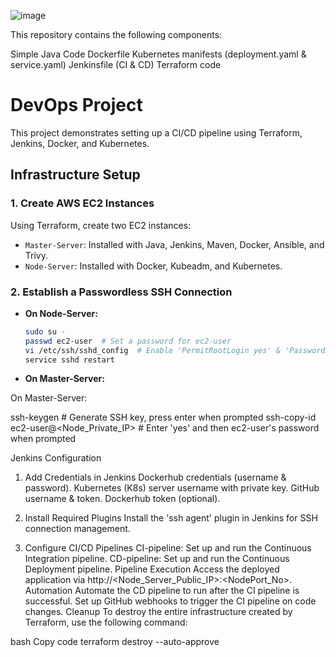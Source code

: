 ![image](https://github.com/Jha16Pooja/aws-devops-ci-cd_automated_project-/assets/155782646/09b7edc1-3365-4649-8858-ab88db72fa9e)

This repository contains the following components:

Simple Java Code
Dockerfile
Kubernetes manifests (deployment.yaml & service.yaml)
Jenkinsfile (CI & CD)
Terraform code

# DevOps Project 

This project demonstrates setting up a CI/CD pipeline using Terraform, Jenkins, Docker, and Kubernetes.

## Infrastructure Setup

### 1. Create AWS EC2 Instances

Using Terraform, create two EC2 instances:

- `Master-Server`: Installed with Java, Jenkins, Maven, Docker, Ansible, and Trivy.
- `Node-Server`: Installed with Docker, Kubeadm, and Kubernetes.

### 2. Establish a Passwordless SSH Connection

- **On Node-Server:**

  ```bash
  sudo su -
  passwd ec2-user  # Set a password for ec2-user
  vi /etc/ssh/sshd_config  # Enable 'PermitRootLogin yes' & 'PasswordAuthentication yes'
  service sshd restart

- **On Master-Server:**

On Master-Server:

ssh-keygen  # Generate SSH key, press enter when prompted
ssh-copy-id ec2-user@<Node_Private_IP>  # Enter 'yes' and then ec2-user's password when prompted



Jenkins Configuration
1. Add Credentials in Jenkins
Dockerhub credentials (username & password).
Kubernetes (K8s) server username with private key.
GitHub username & token.
Dockerhub token (optional).
2. Install Required Plugins
Install the 'ssh agent' plugin in Jenkins for SSH connection management.

3. Configure CI/CD Pipelines
CI-pipeline: Set up and run the Continuous Integration pipeline.
CD-pipeline: Set up and run the Continuous Deployment pipeline.
Pipeline Execution
Access the deployed application via http://<Node_Server_Public_IP>:<NodePort_No>.
Automation
Automate the CD pipeline to run after the CI pipeline is successful.
Set up GitHub webhooks to trigger the CI pipeline on code changes.
Cleanup
To destroy the entire infrastructure created by Terraform, use the following command:

bash
Copy code
terraform destroy --auto-approve
